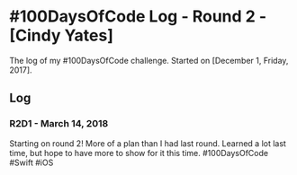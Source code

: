 # #100DaysOfCode Log - Round 2 - [Cindy Yates]

The log of my #100DaysOfCode challenge. Started on [December 1, Friday, 2017].

## Log

### R2D1 - March 14, 2018
Starting on round 2! More of a plan than I had last round. Learned a lot last time, but hope to have more to show for it this time. #100DaysOfCode #Swift #iOS

